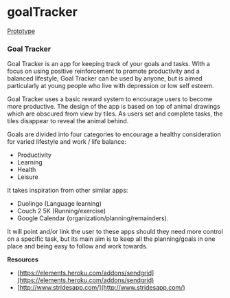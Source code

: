 # goalTracker
[Prototype](https://goaltrackerapp.herokuapp.com/)
### Goal Tracker
Goal Tracker is an app for keeping track of your goals and tasks. With a focus on using positive reinforcement to promote productivity and a balanced lifestyle, Goal Tracker can be used by anyone, but is aimed particularly at young people who live with depression or low self esteem.

Goal Tracker uses a basic reward system to encourage users to become more productive. The design of the app is based on top of animal drawings which are obscured from view by tiles. As users set and complete tasks, the tiles disappear to reveal the animal behind.

Goals are divided into four categories to encourage a healthy consideration for varied lifestyle and work / life balance:

* Productivity
* Learning
* Health
* Leisure

It takes inspiration from other similar apps:
* Duolingo (Language learning)
* Couch 2 5K (Running/exercise)
* Google Calendar (organization/planning/remainders).

It will point and/or link the user to these apps should they need more control on a specific task, but its main aim is to keep all the planning/goals in one place and being easy to follow and work towards.


**Resources**
- [https://elements.heroku.com/addons/sendgrid](https://elements.heroku.com/addons/sendgrid)
- [http://www.stridesapp.com/](http://www.stridesapp.com/)
